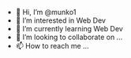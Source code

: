 - 👋 Hi, I’m @munko1
- 👀 I’m interested in Web Dev
- 🌱 I’m currently learning Web Dev
- 💞️ I’m looking to collaborate on ...
- 📫 How to reach me ...

<!---
munko1/munko1 is a ✨ special ✨ repository because its `README.md` (this file) appears on your GitHub profile.
You can click the Preview link to take a look at your changes.
--->

